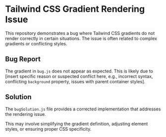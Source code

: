 # Tailwind CSS Gradient Rendering Issue

This repository demonstrates a bug where Tailwind CSS gradients do not render correctly in certain situations. The issue is often related to complex gradients or conflicting styles.

## Bug Report

The gradient in `bug.js` does not appear as expected.  This is likely due to [insert specific reason or suspected conflict here, e.g., incorrect syntax, conflicting `background` property, issues with parent container styles].

## Solution

The `bugSolution.js` file provides a corrected implementation that addresses the rendering issue.

This may involve simplifying the gradient definition, adjusting element styles, or ensuring proper CSS specificity.